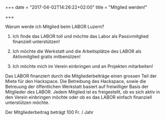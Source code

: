 +++
date = "2017-04-02T14:26:22+02:00"
title = "Mitglied werden!"

+++

Warum werde ich Mitglied beim LABOR Luzern?

1. Ich finde das LABOR toll und möchte das Labor als Passivmitglied finanziell unterstützen!

2. Ich möchte die Werkstatt und die Arbeitsplätze des LABOR als Aktivmitglied gratis mitbenützen!

3. Ich möchte mich im Verein einbringen und an Projekten mitarbeiten!

Das LABOR finanziert durch die Mitgliederbeiträge einen grossen Teil der Miete für den Hackspace. Die Betreibung des Hackspace, sowie die Betreuung der öffentlichen Werkstatt basiert auf freiwilliger Basis der Mitglieder des LABOR. Jedem Mitglied ist es freigestellt, ob es sich aktiv in den Verein einbringen möchte oder ob es das LABOR einfach finanziell unterstützen möchte.

Der Mitgliederbeitrag beträgt 100 Fr. / Jahr
